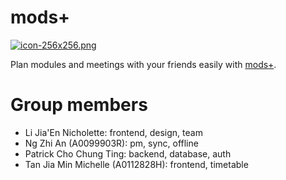# mods+

[![icon-256x256.png](https://bitbucket.org/repo/5LjoEx/images/2527176641-icon-256x256.png)](https://modspl.us)

Plan modules and meetings with your friends easily with [mods+](https://modspl.us).

# Group members

- Li Jia'En Nicholette: frontend, design, team
- Ng Zhi An (A0099903R): pm, sync, offline
- Patrick Cho Chung Ting: backend, database, auth
- Tan Jia Min Michelle (A0112828H): frontend, timetable